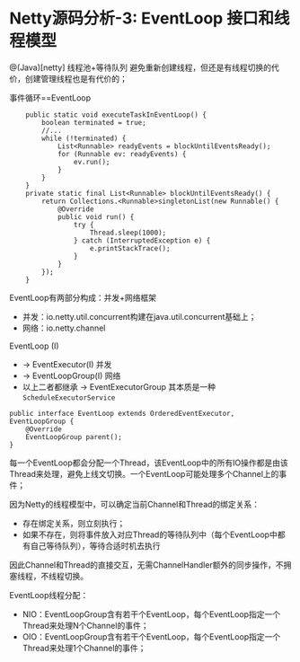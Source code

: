 # Netty源码分析-3:  EventLoop 接口和线程模型
@(Java)[netty]
线程池+等待队列 避免重新创建线程，但还是有线程切换的代价，创建管理线程也是有代价的；

事件循环==EventLoop

```
    public static void executeTaskInEventLoop() {
        boolean terminated = true;
        //...
        while (!terminated) {
            List<Runnable> readyEvents = blockUntilEventsReady();
            for (Runnable ev: readyEvents) {
                ev.run();
            }
        }
    }
    private static final List<Runnable> blockUntilEventsReady() {
        return Collections.<Runnable>singletonList(new Runnable() {
            @Override
            public void run() {
                try {
                    Thread.sleep(1000);
                } catch (InterruptedException e) {
                    e.printStackTrace();
                }
            }
        });
    }
```
EventLoop有两部分构成：并发+网络框架
- 并发：io.netty.util.concurrent构建在java.util.concurrent基础上；
- 网络：io.netty.channel

EventLoop (I)
- -> EventExecutor(I) 并发
- -> EventLoopGroup(I) 网络
- 以上二者都继承 -> EventExecutorGroup 其本质是一种 `ScheduleExecutorService`

```
public interface EventLoop extends OrderedEventExecutor, EventLoopGroup {
    @Override
    EventLoopGroup parent();
}
```
每一个EventLoop都会分配一个Thread，该EventLoop中的所有IO操作都是由该Thread来处理，避免上线文切换。一个EventLoop可能处理多个Channel上的事件；

因为Netty的线程模型中，可以确定当前Channel和Thread的绑定关系：
- 存在绑定关系，则立刻执行；
- 如果不存在，则将事件放入对应Thread的等待队列中（每个EventLoop中都有自己等待队列），等待合适时机去执行

因此Channel和Thread的直接交互，无需ChannelHandler额外的同步操作，不拥塞线程，不线程切换。

EventLoop线程分配：
- NIO：EventLoopGroup含有若干个EventLoop，每个EventLoop指定一个Thread来处理N个Channel的事件；
- OIO：EventLoopGroup含有若干个EventLoop，每个EventLoop指定一个Thread来处理1个Channel的事件；


